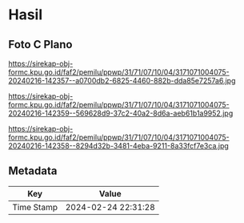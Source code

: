 # Hasil

## Foto C Plano

https://sirekap-obj-formc.kpu.go.id/faf2/pemilu/ppwp/31/71/07/10/04/3171071004075-20240216-142357--a0700db2-6825-4460-882b-dda85e7257a6.jpg

https://sirekap-obj-formc.kpu.go.id/faf2/pemilu/ppwp/31/71/07/10/04/3171071004075-20240216-142359--569628d9-37c2-40a2-8d6a-aeb61b1a9952.jpg

https://sirekap-obj-formc.kpu.go.id/faf2/pemilu/ppwp/31/71/07/10/04/3171071004075-20240216-142358--8294d32b-3481-4eba-9211-8a33fcf7e3ca.jpg


## Metadata

| Key        | Value               |
| ---------- | ------------------- |
| Time Stamp | 2024-02-24 22:31:28 |



